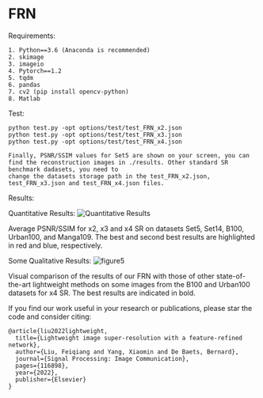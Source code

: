 # FRN 
Requirements:

    1. Python==3.6 (Anaconda is recommended)
    2. skimage
    3. imageio
    4. Pytorch==1.2
    5. tqdm
    6. pandas
    7. cv2 (pip install opencv-python)
    8. Matlab

Test:

    python test.py -opt options/test/test_FRN_x2.json
    python test.py -opt options/test/test_FRN_x3.json
    python test.py -opt options/test/test_FRN_x4.json

    Finally, PSNR/SSIM values for Set5 are shown on your screen, you can find the reconstruction images in ./results. Other standard SR benchmark dadasets, you need to
    change the datasets storage path in the test_FRN_x2.json, test_FRN_x3.json and test_FRN_x4.json files.
    
Results:

Quantitative Results:
![Quantitative Results](https://user-images.githubusercontent.com/42378133/206619675-b21e628b-1393-4d99-b415-96b56a594c5e.png)

Average PSNR/SSIM for x2, x3 and x4 SR on datasets Set5, Set14, B100, Urban100, and Manga109. The best and second best results are highlighted in
red and blue, respectively.

Some Qualitative Results:
![figure5](https://user-images.githubusercontent.com/42378133/206620012-87495f7a-66c2-4cfd-8f39-42dc425a2e05.png)

Visual comparison of the results of our FRN with those of other state-of-the-art lightweight methods on some images from the B100 and Urban100
datasets for x4 SR. The best results are indicated in bold.

If you find our work useful in your research or publications, please star the code and consider citing:

    @article{liu2022lightweight,
      title={Lightweight image super-resolution with a feature-refined network},
      author={Liu, Feiqiang and Yang, Xiaomin and De Baets, Bernard},
      journal={Signal Processing: Image Communication},
      pages={116898},
      year={2022},
      publisher={Elsevier}
    }
